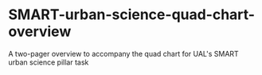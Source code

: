 # SMART-urban-science-quad-chart-overview
A two-pager overview to accompany the quad chart for UAL's SMART urban science pillar task
